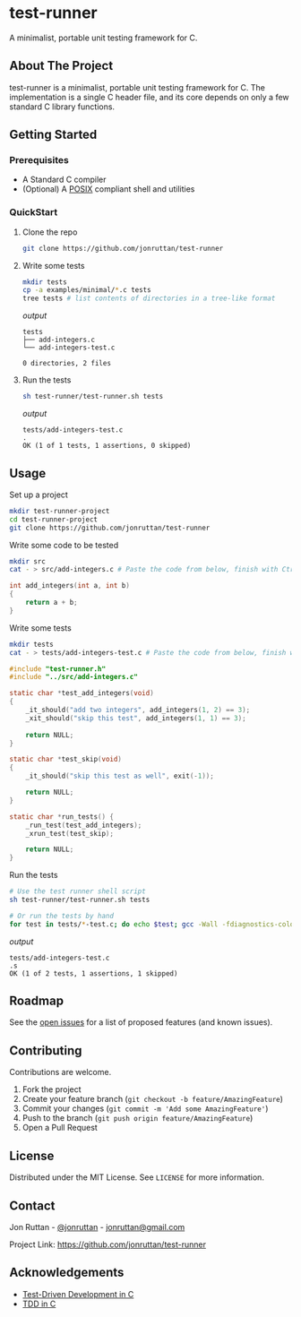 # test-runner

A minimalist, portable unit testing framework for C.

## About The Project

test-runner is a minimalist, portable unit testing framework for C. The implementation is a single C header file, and its core depends on only a few standard C library functions.

## Getting Started

### Prerequisites

- A Standard C compiler
- (Optional) A [POSIX](https://en.wikipedia.org/wiki/POSIX) compliant shell and utilities

### QuickStart

1. Clone the repo

   ```sh
   git clone https://github.com/jonruttan/test-runner
   ```
2. Write some tests
   ```sh
   mkdir tests
   cp -a examples/minimal/*.c tests
   tree tests # list contents of directories in a tree-like format
   ```
   *output*
   
   ```
   tests
   ├── add-integers.c
   └── add-integers-test.c
   
   0 directories, 2 files
   ```
3. Run the tests
   ```sh
   sh test-runner/test-runner.sh tests
   ```
   *output*
   
   ```
   tests/add-integers-test.c
   .
   OK (1 of 1 tests, 1 assertions, 0 skipped)
   ```

## Usage

Set up a project

```sh
mkdir test-runner-project
cd test-runner-project
git clone https://github.com/jonruttan/test-runner
```

Write some code to be tested

```sh
mkdir src
cat - > src/add-integers.c # Paste the code from below, finish with Ctrl-d
```

```c
int add_integers(int a, int b)
{
	return a + b;
}

```

Write some tests

```sh
mkdir tests
cat - > tests/add-integers-test.c # Paste the code from below, finish with Ctrl-d
```

```c
#include "test-runner.h"
#include "../src/add-integers.c"

static char *test_add_integers(void)
{
	_it_should("add two integers", add_integers(1, 2) == 3);
	_xit_should("skip this test", add_integers(1, 1) == 3);
    
	return NULL;
}

static char *test_skip(void)
{
	_it_should("skip this test as well", exit(-1));

	return NULL;
}

static char *run_tests() {
	_run_test(test_add_integers);
	_xrun_test(test_skip);

	return NULL;
}

```

Run the tests


```sh
# Use the test runner shell script
sh test-runner/test-runner.sh tests

# Or run the tests by hand
for test in tests/*-test.c; do echo $test; gcc -Wall -fdiagnostics-color=always -DTESTS -Itest-runner/include $test && ./a.out; rm a.out; done
```

*output*

```
tests/add-integers-test.c
.s
OK (1 of 2 tests, 1 assertions, 1 skipped)
```

## Roadmap

See the [open issues](https://github.com/jonruttan/test-runner/issues) for a list of proposed features (and known issues).


## Contributing

Contributions are welcome.

1. Fork the project
2. Create your feature branch (`git checkout -b feature/AmazingFeature`)
3. Commit your changes (`git commit -m 'Add some AmazingFeature'`)
4. Push to the branch (`git push origin feature/AmazingFeature`)
5. Open a Pull Request


## License

Distributed under the MIT License. See `LICENSE` for more information.


## Contact

Jon Ruttan - [@jonruttan](https://twitter.com/jonruttan) - jonruttan@gmail.com

Project Link: <https://github.com/jonruttan/test-runner>


## Acknowledgements

* [Test-Driven Development in C](http://eradman.com/posts/tdd-in-c.html)
* [TDD in C](https://web.archive.org/web/20141007161142/ryepdx.com/2014/09/tdd-in-c/)
